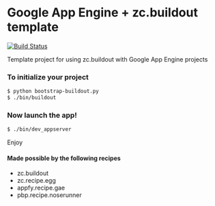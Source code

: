 Google App Engine + zc.buildout template
===========================
[![Build Status](https://travis-ci.org/Trii/appengine-buildout-template.svg?branch=master)](https://travis-ci.org/Trii/appengine-buildout-template)

Template project for using zc.buildout with Google App Engine projects

### To initialize your project

```sh
$ python bootstrap-buildout.py
$ ./bin/buildout
```

### Now launch the app!

```sh
$ ./bin/dev_appserver
```

Enjoy

#### Made possible by the following recipes
* zc.buildout
* zc.recipe.egg
* appfy.recipe.gae
* pbp.recipe.noserunner




